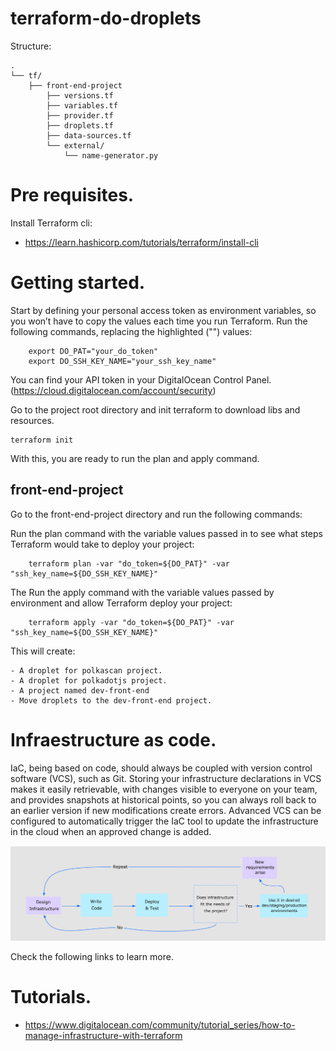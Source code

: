 # terraform-do-droplets

Structure:

```
.
└── tf/
    ├── front-end-project
        ├── versions.tf
        ├── variables.tf
        ├── provider.tf
        ├── droplets.tf
        ├── data-sources.tf
        └── external/
            └── name-generator.py
```

# Pre requisites.

Install Terraform cli:

- https://learn.hashicorp.com/tutorials/terraform/install-cli

# Getting started.

Start by defining your personal access token as environment variables, so you won’t have to copy the values each time you run Terraform. Run the following commands, replacing the highlighted ("") values:

```
    export DO_PAT="your_do_token"
    export DO_SSH_KEY_NAME="your_ssh_key_name"
```

You can find your API token in your DigitalOcean Control Panel. (https://cloud.digitalocean.com/account/security)

Go to the project root directory and init terraform to download libs and resources.

```
terraform init

```

With this, you are ready to run the plan and apply command.

## front-end-project

Go to the front-end-project directory and run the following commands:

Run the plan command with the variable values passed in to see what steps Terraform would take to deploy your project:

```
    terraform plan -var "do_token=${DO_PAT}" -var "ssh_key_name=${DO_SSH_KEY_NAME}"
```

The Run the apply command with the variable values passed by environment and allow Terraform deploy your project:

```
    terraform apply -var "do_token=${DO_PAT}" -var "ssh_key_name=${DO_SSH_KEY_NAME}"
```

This will create:

    - A droplet for polkascan project.
    - A droplet for polkadotjs project.
    - A project named dev-front-end
    - Move droplets to the dev-front-end project.

# Infraestructure as code.

IaC, being based on code, should always be coupled with version control software (VCS), such as Git. Storing your infrastructure declarations in VCS makes it easily retrievable, with changes visible to everyone on your team, and provides snapshots at historical points, so you can always roll back to an earlier version if new modifications create errors. Advanced VCS can be configured to automatically trigger the IaC tool to update the infrastructure in the cloud when an approved change is added.

![IaC](./assets/IaC-1.png)

Check the following links to learn more.

# Tutorials.

- https://www.digitalocean.com/community/tutorial_series/how-to-manage-infrastructure-with-terraform
